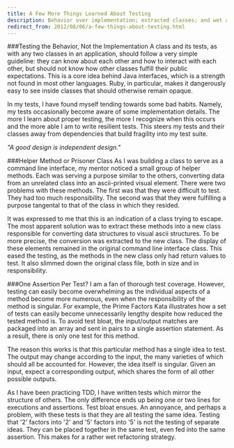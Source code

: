 ```yaml
---
title: A Few More Things Learned About Testing
description: Behavior over implementation; extracted classes; and wet assertions
redirect_from: 2012/08/06/a-few-things-about-testing.html
---
```

###Testing the Behavior, Not the Implementation
A class and its tests, as with any two classes in an application, should follow a very simple guideline: they can know about each other and how to interact with each other, but should not know how other classes fulfill their public expectations. This is a core idea behind Java interfaces, which is a strength not found in most other languages. Ruby, in particular, makes it dangerously easy to see inside classes that should otherwise remain opaque.

In my tests, I have found myself tending towards some bad habits. Namely, my tests occasionally become aware of some implementation details. The more I learn about proper testing, the more I recognize when this occurs and the more able I am to write resilient tests. This steers my tests and their classes away from dependencies that build fragility into my test suite.

*"A good design is independent design."*

###Helper Method or Prisoner Class
As I was building a class to serve as a command line interface, my mentor noticed a small group of helper methods. Each was serving a purpose similar to the others, converting data from an unrelated class into an ascii-printed visual element. There were two problems with these methods. The first was that they were difficult to test. They had too much responsibility. The second was that they were fulfilling a purpose tangental to that of the class in which they resided.

It was expressed to me that this is an indication of a class trying to escape. The most apparent solution was to extract these methods into a new class responsible for converting data structures to visual ascii structures. To be more precise, the conversion was extracted to the new class. The display of these elements remained in the original command line interface class. This eased the testing, as the methods in the new class only had return values to test. It also slimmed down the original class file, both in size and in responsibility.

###One Assertion Per Test?
I am a fan of thorough test coverage. However, testing can easily become overwhelming as the individual aspects of a method become more numerous, even when the responsibility of the method is singular. For example, the Prime Factors Kata illustrates how a set of tests can easily become unnecessarily lengthy despite how reduced the tested method is. To avoid test bloat, the input/output matches are packaged into an array and sent in pairs to a single assertion statement. As a result, there is only one test for this method.

The reason this works is that this particular method has a single idea to test. The output may change according to the input, the many varieties of which should all be accounted for. However, the idea itself is singular. Given an input, expect a corresponding output, which shares the form of all other possible outputs.

As I have been practicing TDD, I have written tests which mirror the structure of others. The only difference ends up being one or two lines for executions and assertions. Test bloat ensues. An annoyance, and perhaps a problem, with these tests is that they are all testing the same idea. Testing that '2' factors into '2' and '5' factors into '5' is not the testing of separate ideas. They can be placed together in the same test, even fed into the same assertion. This makes for a rather wet refactoring strategy.
